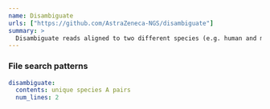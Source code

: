 ```yaml
---
name: Disambiguate
urls: ["https://github.com/AstraZeneca-NGS/disambiguate"]
summary: >
  Disambiguate reads aligned to two different species (e.g. human and mouse)
---
```


<!--
~~~~~ DO NOT EDIT ~~~~~
This file is autogenerated from the MultiQC module python docstring.
Do not edit the markdown, it will be overwritten.

File path for the source of this content: test-data/data/modules/disambiguate/disambiguate.py
~~~~~~~~~~~~~~~~~~~~~~~
-->

### File search patterns

```yaml
disambiguate:
  contents: unique species A pairs
  num_lines: 2
```
